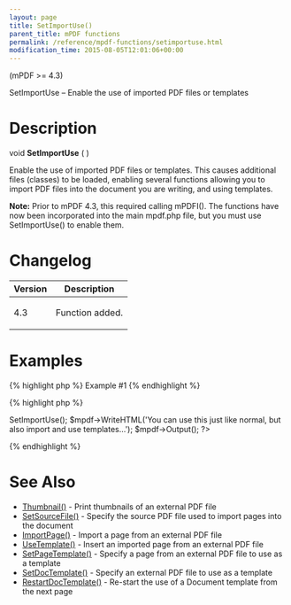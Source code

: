 ```yaml
---
layout: page
title: SetImportUse()
parent_title: mPDF functions
permalink: /reference/mpdf-functions/setimportuse.html
modification_time: 2015-08-05T12:01:06+00:00
---
```


(mPDF &gt;= 4.3)

SetImportUse – Enable the use of imported PDF files or templates

# Description

void <b>SetImportUse</b> ( )

Enable the use of imported PDF files or templates. This causes additional files (classes) to be loaded, enabling several functions allowing you to import PDF files into the document you are writing, and using templates.

<div class="alert alert-info" role="alert"><strong>Note:</strong> Prior to mPDF 4.3, this required calling mPDFI(). The functions have now been incorporated into the main mpdf.php file, but you must use SetImportUse() to enable them.</div>

# Changelog

<table class="table"> <thead>
<tr> <th>Version</th><th>Description</th> </tr>
</thead> <tbody>
<tr>
<td>4.3</td>
<td>

Function added.

</td>
</tr>
</tbody> </table>

# Examples

{% highlight php %}
Example #1
{% endhighlight %}

{% highlight php %}
<?php

include("// Require composer autoload
require_once __DIR__ . '/vendor/autoload.php';");

$mpdf = new mPDF();

$mpdf->SetImportUse();

$mpdf->WriteHTML('You can use this just like normal, but also import and use templates...');

$mpdf->Output();

?>
{% endhighlight %}

# See Also

<ul>
<li class="manual_boxlist"><a href="{{ "/reference/mpdf-functions/thumbnail.html" | prepend: site.baseurl }}">Thumbnail()</a> - Print thumbnails of an external PDF file</li>
<li class="manual_boxlist"><a href="{{ "/reference/mpdf-functions/setsourcefile.html" | prepend: site.baseurl }}">SetSourceFile()</a> - Specify the source PDF file used to import pages into the document</li>
<li class="manual_boxlist"><a href="{{ "/reference/mpdf-functions/importpage.html" | prepend: site.baseurl }}">ImportPage()</a> - Import a page from an external PDF file</li>
<li class="manual_boxlist"><a href="{{ "/reference/mpdf-functions/usetemplate.html" | prepend: site.baseurl }}">UseTemplate()</a> - Insert an imported page from an external PDF file</li>
<li class="manual_boxlist"><a href="{{ "/reference/mpdf-functions/setpagetemplate.html" | prepend: site.baseurl }}">SetPageTemplate()</a> - Specify a page from an external PDF file to use as a template</li>
<li class="manual_boxlist"><a href="{{ "/reference/mpdf-functions/setdoctemplate.html" | prepend: site.baseurl }}">SetDocTemplate()</a> - Specify an external PDF file to use as a template</li>
<li class="manual_boxlist"><a href="{{ "/reference/mpdf-functions/restartdoctemplate.html" | prepend: site.baseurl }}">RestartDocTemplate()</a> - Re-start the use of a Document template from the next page</li>
</ul>

